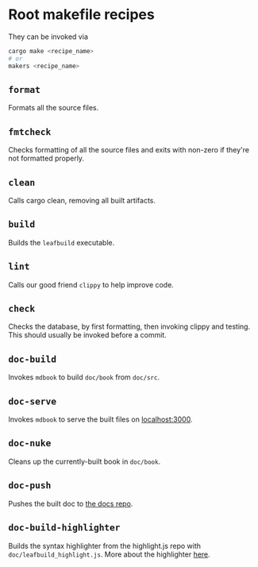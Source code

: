 # Root makefile recipes

They can be invoked via
```sh
cargo make <recipe_name>
# or
makers <recipe_name> 
```

## `format`
Formats all the source files.

## `fmtcheck`
Checks formatting of all the source files and exits with non-zero if they're not formatted properly.

## `clean`
Calls cargo clean, removing all built artifacts.

## `build`
Builds the `leafbuild` executable.

## `lint`
Calls our good friend `clippy` to help improve code.

## `check`
Checks the database, by first formatting, then invoking clippy and testing.
This should usually be invoked before a commit.

## `doc-build`
Invokes `mdbook` to build `doc/book` from `doc/src`.

## `doc-serve`
Invokes `mdbook` to serve the built files on [localhost:3000](http://localhost:3000).

## `doc-nuke`
Cleans up the currently-built book in `doc/book`.

## `doc-push`
Pushes the built doc to [the docs repo](https://github.com/leafbuild/docs).

## `doc-build-highlighter`
Builds the syntax highlighter from the highlight.js repo with `doc/leafbuild_highlight.js`.
More about the highlighter [here](highlighter.md).